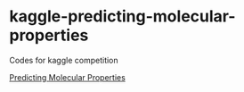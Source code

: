 # kaggle-predicting-molecular-properties  
  
Codes for kaggle competition
  
[Predicting Molecular Properties](https://www.kaggle.com/c/champs-scalar-coupling)
